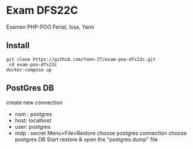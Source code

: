 # Exam DFS22C
Examen PHP-POO Ferial, Issa, Yann

## Install
`git clone https://github.com/Yann-IT/exam-poo-dfs22c.git `  
`  cd exam-poo-dfs22c  `  
` docker-compose up  `  

## PostGres DB
create new connection  
 - nom : postgres
 - host: localhost
 - user: postgres
 - mdp : secret
Menu>File>Restore
choose postgres connection
choose postgres DB
Start restore & open the "postgres.dump" file
